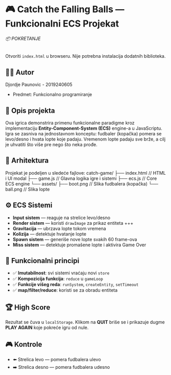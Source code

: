 # 🎮 Catch the Falling Balls — Funkcionalni ECS Projekat

###### 📦 POKRETANJE

Otvoriti `index.html` u browseru. Nije potrebna instalacija dodatnih biblioteka.

## 👨‍💻 Autor

Djordje Paunovic - 2019240605

- Predmet: Funkcionalno programiranje

## 🧠 Opis projekta

Ova igrica demonstrira primenu funkcionalne paradigme kroz implementaciju **Entity-Component-System (ECS)** engine-a u JavaScriptu. Igra se zasniva na jednostavnom konceptu: fudbaler (kopačka) pomera se levo/desno i hvata lopte koje padaju. Vremenom lopte padaju sve brže, a cilj je uhvatiti što više pre nego što neka prođe.

## 🧱 Arhitektura

Projekat je podeljen u sledeće fajlove:
catch-game/
├── index.html // HTML i UI modal
├── game.js // Glavna logika igre i sistemi
├── ecs.js // Core ECS engine
└── assets/
├── boot.png // Slika fudbalera (kopačka)
└── ball.png // Slika lopte

## ⚙️ ECS Sistemi

- **Input sistem** — reaguje na strelice levo/desno
- **Render sistem** — koristi `drawImage` za prikaz entiteta
  +++
- **Gravitacija** — ubrzava lopte tokom vremena
- **Kolizija** — detektuje hvatanje lopte
- **Spawn sistem** — generiše nove lopte svakih 60 frame-ova
- **Miss sistem** — detektuje promašene lopte i aktivira Game Over

## 🧪 Funkcionalni principi

- ✅ **Imutabilnost**: svi sistemi vraćaju novi `store`
- ✅ **Kompozicija funkcija**: `reduce` u `gameLoop`
- ✅ **Funkcije višeg reda**: `runSystem`, `createEntity`, `setTimeout`
- ✅ **map/filter/reduce**: koristi se za obradu entiteta

## 🏆 High Score

Rezultat se čuva u `localStorage`. Klikom na **QUIT** briše se i prikazuje dugme **PLAY AGAIN** koje pokreće igru od nule.

## 🎮 Kontrole

- ⬅️ Strelica levo — pomera fudbalera ulevo
- ➡️ Strelica desno — pomera fudbalera udesno
